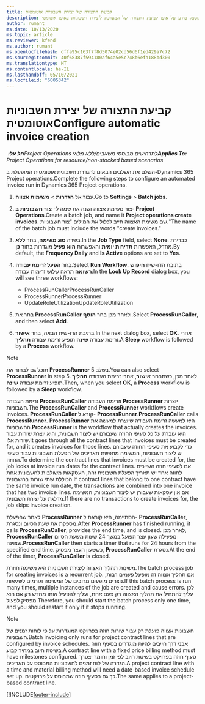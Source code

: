 ```yaml
---
title: קביעת התצורה של יצירת חשבוניות אוטומטית
description: נושא זה מספק מידע על אופן קביעת התצורה של המערכת ליצירת חשבוניות באופן אוטומטי.
author: rumant
ms.date: 10/13/2020
ms.topic: article
ms.reviewer: kfend
ms.author: rumant
ms.openlocfilehash: dffa95c163f7f8d5074e02cd56d6f1ed429a7c72
ms.sourcegitcommit: 40f68387f594180af64a5e5c748b6efa188bd300
ms.translationtype: HT
ms.contentlocale: he-IL
ms.lasthandoff: 05/10/2021
ms.locfileid: "6005342"
---
```

# <a name="configure-automatic-invoice-creation"></a><span data-ttu-id="c1108-103">קביעת התצורה של יצירת חשבוניות אוטומטית</span><span class="sxs-lookup"><span data-stu-id="c1108-103">Configure automatic invoice creation</span></span>

<span data-ttu-id="c1108-104">_**חל על:** ‏Project Operations לתרחישים מבוססי משאבים/ללא מלאי_</span><span class="sxs-lookup"><span data-stu-id="c1108-104">_**Applies To:** Project Operations for resource/non-stocked based scenarios_</span></span>


<span data-ttu-id="c1108-105">השלם את השלבים הבאים להגדרת חשבונית אוטומטית המופעלת ב-Dynamics 365 Project operations.</span><span class="sxs-lookup"><span data-stu-id="c1108-105">Complete the following steps to configure an automated invoice run in Dynamics 365 Project operations.</span></span>

1. <span data-ttu-id="c1108-106">עבור אל **הגדרות** > **משימות אצווה**.</span><span class="sxs-lookup"><span data-stu-id="c1108-106">Go to **Settings** > **Batch jobs**.</span></span>
2. <span data-ttu-id="c1108-107">צור משימת אצווה ושנה את שמה ל- **צור חשבוניות ב- Project Operations**.</span><span class="sxs-lookup"><span data-stu-id="c1108-107">Create a batch job, and name it **Project operations create invoices**.</span></span> <span data-ttu-id="c1108-108">שם משימת האצווה חייב לכלול את המילים "צור חשבוניות."</span><span class="sxs-lookup"><span data-stu-id="c1108-108">The name of the batch job must include the words "create invoices."</span></span>
3. <span data-ttu-id="c1108-109">בשדה **סוג משימה**, בחר **ללא**.</span><span class="sxs-lookup"><span data-stu-id="c1108-109">In the **Job Type** field, select **None**.</span></span> <span data-ttu-id="c1108-110">כברירת מחדל, האפשרות **תדירות יומית** והאפשרות **הוא פעיל** מוגדרות בתור **כן**.</span><span class="sxs-lookup"><span data-stu-id="c1108-110">By default, the **Frequency Daily** and **Is Active** options are set to **Yes**.</span></span>
4. <span data-ttu-id="c1108-111">בחר **הפעל זרימת עבודה**.</span><span class="sxs-lookup"><span data-stu-id="c1108-111">Select **Run Workflow**.</span></span> <span data-ttu-id="c1108-112">בתיבת הדו-שיח **חיפוש רשומה** תראה שלוש זרימות עבודה:</span><span class="sxs-lookup"><span data-stu-id="c1108-112">In the **Look Up Record** dialog box, you will see three workflows:</span></span>

    - <span data-ttu-id="c1108-113">ProcessRunCaller</span><span class="sxs-lookup"><span data-stu-id="c1108-113">ProcessRunCaller</span></span>
    - <span data-ttu-id="c1108-114">ProcessRunner</span><span class="sxs-lookup"><span data-stu-id="c1108-114">ProcessRunner</span></span>
    - <span data-ttu-id="c1108-115">UpdateRoleUtilization</span><span class="sxs-lookup"><span data-stu-id="c1108-115">UpdateRoleUtilization</span></span>

5. <span data-ttu-id="c1108-116">בחר את **ProcessRunCaller** ולאחר מכן בחר **הוסף**.</span><span class="sxs-lookup"><span data-stu-id="c1108-116">Select **ProcessRunCaller**, and then select **Add**.</span></span>
6. <span data-ttu-id="c1108-117">בתיבת הדו-שיח הבאה, בחר **אישור**.</span><span class="sxs-lookup"><span data-stu-id="c1108-117">In the next dialog box, select **OK**.</span></span> <span data-ttu-id="c1108-118">אחרי זרימת עבודה **שינה** תופיע זרימת עבודה **תהליך**.</span><span class="sxs-lookup"><span data-stu-id="c1108-118">A **Sleep** workflow is followed by a **Process** workflow.</span></span>

  > [!NOTE]
  > <span data-ttu-id="c1108-119">תוכל גם לבחור את **ProcessRunner** בשלב 5.</span><span class="sxs-lookup"><span data-stu-id="c1108-119">You can also select **ProcessRunner** in step 5.</span></span> <span data-ttu-id="c1108-120">לאחר מכן, כשתבחר **אישור**, אחרי זרימת העבודה **תהליך** תופיע זרימת עבודה **שינה**.</span><span class="sxs-lookup"><span data-stu-id="c1108-120">Then, when you select **OK**, a **Process** workflow is followed by a **Sleep** workflow.</span></span>

<span data-ttu-id="c1108-121">זרימת העבודה **ProcessRunCaller** וזרימת העבודה **ProcessRunner** יוצרות חשבוניות.</span><span class="sxs-lookup"><span data-stu-id="c1108-121">The **ProcessRunCaller** and **ProcessRunner** workflows create invoices.</span></span> <span data-ttu-id="c1108-122">**ProcessRunCaller** קורא ל- **ProcessRunner**.</span><span class="sxs-lookup"><span data-stu-id="c1108-122">**ProcessRunCaller** calls **ProcessRunner**.</span></span> <span data-ttu-id="c1108-123">**ProcessRunner** היא למעשה זרימת העבודה שיוצרת למעשה את החשבוניות.</span><span class="sxs-lookup"><span data-stu-id="c1108-123">**ProcessRunner** is the workflow that actually creates the invoices.</span></span> <span data-ttu-id="c1108-124">היא עוברת על כל סעיפי החוזה שעבורם יש ליצור חשבונית, והיא יוצרת שורות עבור שורות אלו.</span><span class="sxs-lookup"><span data-stu-id="c1108-124">It goes through all the contract lines that invoices must be created for, and it creates invoices for those lines.</span></span> <span data-ttu-id="c1108-125">כדי לקבוע את סעיפי החוזה שעבורם יש ליצור חשבוניות, המשימה מחפשת תאריכים של הפעלת חשבוניות עבור סעיפי החוזה.</span><span class="sxs-lookup"><span data-stu-id="c1108-125">To determine the contract lines that invoices must be created for, the job looks at invoice run dates for the contract lines.</span></span> <span data-ttu-id="c1108-126">אם לסעיפי חוזה השייכים לחוזה אחד יש תאריך הפעלת חשבונית זהה, העסקאות משולבות לחשבונית אחת הכוללת שתי שורות בחשבונית.</span><span class="sxs-lookup"><span data-stu-id="c1108-126">If contract lines that belong to one contract have the same invoice run date, the transactions are combined into one invoice that has two invoice lines.</span></span> <span data-ttu-id="c1108-127">אם אין עסקאות שעבורן יש ליצור חשבוניות, המשימה מדלגת על יצירת חשבונית.</span><span class="sxs-lookup"><span data-stu-id="c1108-127">If there are no transactions to create invoices for, the job skips invoice creation.</span></span>

<span data-ttu-id="c1108-128">לאחר שהפעלת **ProcessRunner** הסתיימה, היא קוראת ל- **ProcessRunCaller**, מספקת את שעת הסיום ונסגרת.</span><span class="sxs-lookup"><span data-stu-id="c1108-128">After **ProcessRunner** has finished running, it calls **ProcessRunCaller**, provides the end time, and is closed.</span></span> <span data-ttu-id="c1108-129">לאחר מכן, **ProcessRunCaller** מפעילה שעון עצר הפועל במשך 24 שעות משעת הסיום שצוינה.</span><span class="sxs-lookup"><span data-stu-id="c1108-129">**ProcessRunCaller** then starts a timer that runs for 24 hours from the specified end time.</span></span> <span data-ttu-id="c1108-130">כששעון העצר מפסיק, **ProcessRunCaller** נסגרת.</span><span class="sxs-lookup"><span data-stu-id="c1108-130">At the end of the timer, **ProcessRunCaller** is closed.</span></span>

<span data-ttu-id="c1108-131">משימת תהליך האצווה ליצירת חשבוניות היא משימה חוזרת.</span><span class="sxs-lookup"><span data-stu-id="c1108-131">The batch process job for creating invoices is a recurrent job.</span></span> <span data-ttu-id="c1108-132">אם תהליך אצווה זה מופעל פעמים רבות, נוצרים מופעים מרובים של המשימה וגורמים לשגיאות.</span><span class="sxs-lookup"><span data-stu-id="c1108-132">If this batch process is run many times, multiple instances of the job are created and cause errors.</span></span> <span data-ttu-id="c1108-133">לכן עליך להתחיל את תהליך האצווה רק פעם אחת, ועליך להפעיל אותו מחדש רק אם הוא מפסיק לפעול.</span><span class="sxs-lookup"><span data-stu-id="c1108-133">Therefore, you should start the batch process only one time, and you should restart it only if it stops running.</span></span>

> [!NOTE]
> <span data-ttu-id="c1108-134">חשבונית אצווה פועלת רק עבור שורות חוזה בפרויקט המוגדרות על פי לוחות זמנים של חשבוניות.</span><span class="sxs-lookup"><span data-stu-id="c1108-134">Batch invoicing only runs for project contract lines that are configured by invoice schedules.</span></span> <span data-ttu-id="c1108-135">אבני דרך חייבים להיות מוגדרים בסעיף חוזה בשיטת חיוב במחיר קבוע.</span><span class="sxs-lookup"><span data-stu-id="c1108-135">A contract line with a fixed price billing method must have milestones configured.</span></span> <span data-ttu-id="c1108-136">סעיף חוזה בפרויקט בשיטת חיוב לפי זמן וחומר יצטרך הגדרה של לוח זמנים לחשבוניות המבוסס על תאריכים.</span><span class="sxs-lookup"><span data-stu-id="c1108-136">A project contract line with a time and material billing method will need a date-based invoice schedule set up.</span></span> <span data-ttu-id="c1108-137">כך גם בסעיף חוזה שמבוסס על פרויקטים.</span><span class="sxs-lookup"><span data-stu-id="c1108-137">The same applies to a project-based contract line.</span></span>     


[!INCLUDE[footer-include](../includes/footer-banner.md)]